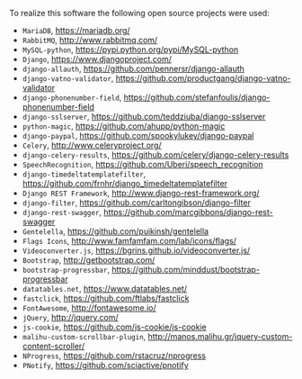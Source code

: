 To realize this software the following open source projects were used:

  * `MariaDB`, <https://mariadb.org/>
  * `RabbitMQ`, <http://www.rabbitmq.com/>
  * `MySQL-python`, <https://pypi.python.org/pypi/MySQL-python>
  * `Django`, <https://www.djangoproject.com/>
  * `django-allauth`, <https://github.com/pennersr/django-allauth>
  * `django-vatno-validator`, <https://github.com/productgang/django-vatno-validator>
  * `django-phonenumber-field`, <https://github.com/stefanfoulis/django-phonenumber-field>
  * `django-sslserver`, <https://github.com/teddziuba/django-sslserver>
  * `python-magic`, <https://github.com/ahupp/python-magic>
  * `django-paypal`, <https://github.com/spookylukey/django-paypal>
  * `Celery`, <http://www.celeryproject.org/>
  * `django-celery-results`, <https://github.com/celery/django-celery-results>
  * `SpeechRecognition`, <https://github.com/Uberi/speech_recognition>
  * `django-timedeltatemplatefilter`, <https://github.com/frnhr/django_timedeltatemplatefilter>
  * `Django REST Framework`, <http://www.django-rest-framework.org/>
  * `django-filter`, <https://github.com/carltongibson/django-filter>
  * `django-rest-swagger`, <https://github.com/marcgibbons/django-rest-swagger>
  * `Gentelella`, <https://github.com/puikinsh/gentelella>
  * `Flags Icons`, <http://www.famfamfam.com/lab/icons/flags/>
  * `Videoconverter.js`, <https://bgrins.github.io/videoconverter.js/>
  * `Bootstrap`, <http://getbootstrap.com/>
  * `bootstrap-progressbar`, <https://github.com/minddust/bootstrap-progressbar>
  * `datatables.net`, <https://www.datatables.net/>
  * `fastclick`, <https://github.com/ftlabs/fastclick>
  * `FontAwesome`, <http://fontawesome.io/>
  * `jQuery`, <http://jquery.com/>
  * `js-cookie`, <https://github.com/js-cookie/js-cookie>
  * `malihu-custom-scrollbar-plugin`, <http://manos.malihu.gr/jquery-custom-content-scroller/>
  * `NProgress`, <https://github.com/rstacruz/nprogress>
  * `PNotify`, <https://github.com/sciactive/pnotify>

